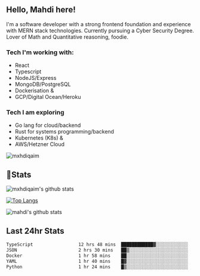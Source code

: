 ## Hello, Mahdi here!

I'm a software developer with a strong frontend foundation and experience with MERN stack technologies. Currently pursuing a Cyber Security Degree. Lover of Math and Quantitative reasoning, foodie.

### Tech I'm working with:

- React
- Typescript
- NodeJS/Express
- MongoDB/PostgreSQL
- Dockerisation &
- GCP/Digital Ocean/Heroku

### Tech I am exploring

- Go lang for cloud/backend
- Rust for systems programming/backend
- Kubernetes (K8s) &
- AWS/Hetzner Cloud

![mxhdiqaim](https://komarev.com/ghpvc/?username=mxhdiqaim&label=Profile%20views&color=0e75b6&style=flat)

## 📝Stats

![mxhdiqaim's github stats](https://github-readme-stats.vercel.app/api?username=mxhdiqaim&show_icons=true&count_private=true&title_color=70a5fd&icon_color=bf91f3&text_color=38bdae&bg_color=0d1117)

[![Top Langs](https://github-readme-stats.vercel.app/api/top-langs/?username=mxhdiqaim&exclude_repo=asp_nnl)](https://github.com/mxhdiqaim)

![mahdi's github stats](https://github-readme-streak-stats.herokuapp.com/?user=mxhdiqaim&show_icons=true&count_private=true&title_color=70a5fd&icon_color=bf91f3&text_color=38bdae&bg_color=0d1117)

## Last 24hr Stats

 <!--START_SECTION:waka-->

```txt
TypeScript                 12 hrs 48 mins  ████████████▓░░░░░░░░░░░░   50.68 %
JSON                       2 hrs 30 mins   ██▒░░░░░░░░░░░░░░░░░░░░░░   09.93 %
Docker                     1 hr 58 mins    ██░░░░░░░░░░░░░░░░░░░░░░░   07.80 %
YAML                       1 hr 40 mins    █▓░░░░░░░░░░░░░░░░░░░░░░░   06.65 %
Python                     1 hr 24 mins    █▒░░░░░░░░░░░░░░░░░░░░░░░   05.58 %
```

<!--END_SECTION:waka-->
